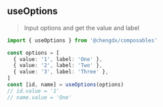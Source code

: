## useOptions
> Input options and get the value and label

```ts
import { useOptions } from '@chengdx/composables'

const options = [
  { value: '1', label: 'One' },
  { value: '2', label: 'Two' },
  { value: '3', label: 'Three' },
]
const [id, name] = useOptions(options)
// id.value = '1'
// name.value = 'One'
```
